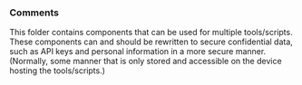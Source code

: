 ### Comments
This folder contains components  that can be used for multiple tools/scripts. These components can and should be rewritten to secure confidential data, such as API keys and personal information in a more secure manner. 
(Normally, some manner that is only stored and accessible on the device hosting the tools/scripts.)